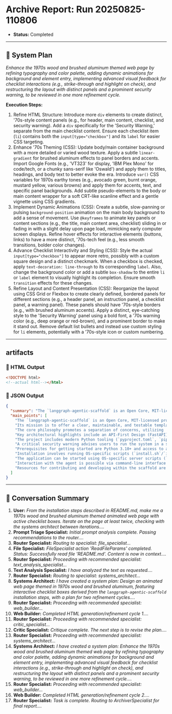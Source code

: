 # Archive Report: Run 20250825-110806

- **Status:** Completed

---

## 📝 System Plan

_Enhance the 1970s wood and brushed aluminum themed web page by refining typography and color palette, adding dynamic animations for background and element entry, implementing advanced visual feedback for checklist interactions (e.g., strike-through and highlight on check), and restructuring the layout with distinct panels and a prominent security warning, to be reviewed in one more refinement cycle._


**Execution Steps:**
1. Refine HTML Structure: Introduce more `div` elements to create distinct, '70s-style content panels (e.g., for header, main content, checklist, and security warning). Add a `div` specifically for the 'Security Warning,' separate from the main checklist content. Ensure each checklist item (`li`) contains both the `input[type="checkbox"]` and its `label` for easier CSS targeting.
2. Enhance '70s Theming (CSS): Update body/main container background with a more detailed or varied wood texture. Apply a subtle `linear-gradient` for brushed aluminum effects to panel borders and accents. Import Google Fonts (e.g., 'VT323' for display, 'IBM Plex Mono' for code/tech, or a chunky sans-serif like 'Oswald') and apply them to titles, headings, and body text to better evoke the era. Introduce `var()` CSS variables for 1970s earthy tones (e.g., avocado green, burnt orange, mustard yellow, various browns) and apply them for accents, text, and specific panel backgrounds. Add subtle pseudo-elements to the body or main content wrapper for a soft CRT-like scanline effect and a gentle vignette using CSS gradients.
3. Implement Dynamic Animations (CSS): Create a subtle, slow-panning or pulsing `background-position` animation on the main body background to add a sense of movement. Use `@keyframes` to animate key panels or content sections (e.g., the title, main content area, checklist) sliding in or fading in with a slight delay upon page load, mimicking early computer screen displays. Refine hover effects for interactive elements (buttons, links) to have a more distinct, '70s-tech feel (e.g., less smooth transitions, bolder color changes).
4. Advance Checklist Interactivity and Styling (CSS): Style the actual `input[type="checkbox"]` to appear more retro, possibly with a custom square design and a distinct checkmark. When a checkbox is checked, apply `text-decoration: line-through` to its corresponding `label`. Also, change the background color or add a subtle `box-shadow` to the entire `li` or `label` element to visually highlight its completion. Ensure smooth `transition` effects for these changes.
5. Refine Layout and Content Presentation (CSS): Reorganize the layout using CSS Grid or Flexbox to create clearly defined, bordered panels for different sections (e.g., a header panel, an instruction panel, a checklist panel, a warning panel). These panels should have '70s-style borders (e.g., with brushed aluminum accents). Apply a distinct, eye-catching style to the 'Security Warning' panel using a bold font, a '70s warning color (e.g., deep orange or red-brown), and a prominent border to make it stand out. Remove default list bullets and instead use custom styling for `li` elements, potentially with a '70s-style icon or custom numbering.

---

## artifacts

### 📄 HTML Output

```html
<!DOCTYPE html>
<!--actual html--></html>
```

### 📄 JSON Output

```json
{
  "summary": "The `langgraph-agentic-scaffold` is an Open Core, MIT-licensed foundational project for building robust, modular, and scalable multi-agent systems using LangGraph. It provides a production-ready, API-driven architecture based on a separation of concerns: 'Specialists' for specific tasks and 'Orchestrators' for managing workflows. Key features include an API-first design (FastAPI), configuration-driven setup, decoupled LLM adapters, schema-enforced reliability with Pydantic, and modern Python tooling. The project emphasizes a critical security warning, advising users to run it in sandboxed environments due to the LLM's potential for significant control over system resources. Installation involves OS-specific scripts, environment setup, and then starting the API server and interacting via a CLI.",
  "main_points": [
    "The `langgraph-agentic-scaffold` is an Open Core, MIT-licensed project providing a foundational architecture for LangGraph-based multi-agent systems.",
    "Its mission is to offer a clear, maintainable, and testable template for constructing multi-agent systems with a focus on production readiness and API-driven interaction.",
    "The core philosophy promotes a separation of concerns, utilizing 'Specialists' for single, well-defined tasks and 'Orchestrators' for managing overall workflow.",
    "Key architectural highlights include an API-First Design (FastAPI), configuration-driven system setup, decoupled adapter patterns for LLM clients, and schema-enforced reliability using Pydantic.",
    "The project includes modern Python tooling (`pyproject.toml`, `pip-tools`) and supports model-specific prompts.",
    "A critical security warning advises users to run the system in a secure, sandboxed environment due to the significant power granted to the LLM, which can lead to unintended and irreversible actions.",
    "Prerequisites for getting started are Python 3.10+ and access to an LLM.",
    "Installation involves running OS-specific scripts (`install.sh`/`install.bat`), followed by configuring `.env` and `config.yaml` files.",
    "The application can be started using OS-specific server scripts (`server.sh start`/`server.bat start`), with API documentation available at `http://127.0.0.1:8000/docs`.",
    "Interaction with the agent is possible via command-line interface scripts (`cli.sh`/`cli.bat`).",
    "Resources for contributing and developing within the scaffold are provided, including a 'Contributing Guide' and 'Developer's Guide'."
  ]
}
```

---

## 💬 Conversation Summary

1. **User:** *From the installation steps described in README.md, make me a 1970s wood and brushed aluminum themed animated web page with active checklist boxes. Iterate on the page at least twice, checking with the systems architect between iterations....*
2. **Prompt Triage Specialist:** *Initial prompt analysis complete. Passing recommendations to the router....*
3. **Router Specialist:** *Routing to specialist: file_specialist...*
4. **File Specialist:** *FileSpecialist action 'ReadFileParams' completed. Status: Successfully read file 'README.md'. Content is now in context....*
5. **Router Specialist:** *Proceeding with recommended specialist: text_analysis_specialist...*
6. **Text Analysis Specialist:** *I have analyzed the text as requested....*
7. **Router Specialist:** *Routing to specialist: systems_architect...*
8. **Systems Architect:** *I have created a system plan: Design an animated web page themed in 1970s wood and brushed aluminum, featuring interactive checklist boxes derived from the `langgraph-agentic-scaffold` installation steps, with a plan for two refinement cycles....*
9. **Router Specialist:** *Proceeding with recommended specialist: web_builder...*
10. **Web Builder:** *Completed HTML generation/refinement cycle 1....*
11. **Router Specialist:** *Proceeding with recommended specialist: critic_specialist...*
12. **Critic Specialist:** *Critique complete. The next step is to revise the plan....*
13. **Router Specialist:** *Proceeding with recommended specialist: systems_architect...*
14. **Systems Architect:** *I have created a system plan: Enhance the 1970s wood and brushed aluminum themed web page by refining typography and color palette, adding dynamic animations for background and element entry, implementing advanced visual feedback for checklist interactions (e.g., strike-through and highlight on check), and restructuring the layout with distinct panels and a prominent security warning, to be reviewed in one more refinement cycle....*
15. **Router Specialist:** *Proceeding with recommended specialist: web_builder...*
16. **Web Builder:** *Completed HTML generation/refinement cycle 2....*
17. **Router Specialist:** *Task is complete. Routing to ArchiverSpecialist for final report....*